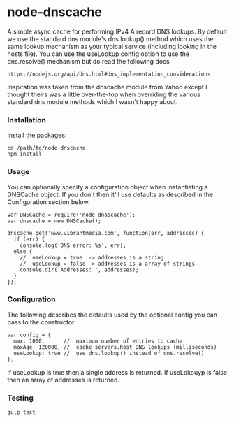 # node-dnscache
A simple async cache for performing IPv4 A record DNS lookups. By default we use the standard dns module's
dns.lookup() method which uses the same lookup mechanism as your typical service (including looking in
the hosts file). You can use the useLookup config option to use the dns.resolve() mechanism but do read
the following docs

    https://nodejs.org/api/dns.html#dns_implementation_considerations

Inspiration was taken from the dnscache module from Yahoo except I thought theirs was a little
over-the-top when overriding the various standard dns module methods which I wasn't happy about.

### Installation
Install the packages:

    cd /path/to/node-dnscache
    npm install

### Usage
You can optionally specify a configuration object when instantiating a DNSCache object. If you don't
then it'll use defaults as described in the Configuration section below.

    var DNSCache = require('node-dnascache');
    var dnscache = new DNSCache();
    
    dnscache.get('www.vibrantmedia.com', function(err, addresses) {
      if (err) {
        console.log('DNS error: %s', err);
      else {
        //  useLookup = true  -> addresses is a string
        //  useLookup = false -> addresses is a array of strings
        console.dir('Addresses: ', addresses);
      }
    });
    
### Configuration
The following describes the defaults used by the optional config you can pass to the constructor.

    var config = {
      max: 1000,      //  maximum number of entries to cache
      maxAge: 120000, //  cache servers.host DNS lookups (milliseconds)
      useLookup: true //  use dns.lookup() instead of dns.resolve()
    };

If useLookup is true then a single address is returned.
If useLokouyp is false then an array of addresses is returned.

### Testing

    gulp test
